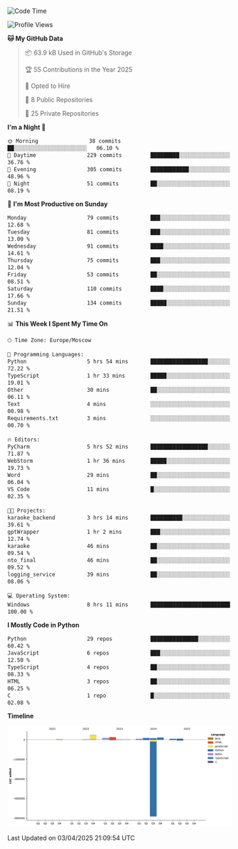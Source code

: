 <!--START_SECTION:waka-->
![Code Time](http://img.shields.io/badge/Code%20Time-643%20hrs%2024%20mins-blue)

![Profile Views](http://img.shields.io/badge/Profile%20Views-2-blue)

**🐱 My GitHub Data** 

> 📦 63.9 kB Used in GitHub's Storage 
 > 
> 🏆 55 Contributions in the Year 2025
 > 
> 💼 Opted to Hire
 > 
> 📜 8 Public Repositories 
 > 
> 🔑 25 Private Repositories 
 > 
**I'm a Night 🦉** 

```text
🌞 Morning                38 commits          ██░░░░░░░░░░░░░░░░░░░░░░░   06.10 % 
🌆 Daytime                229 commits         █████████░░░░░░░░░░░░░░░░   36.76 % 
🌃 Evening                305 commits         ████████████░░░░░░░░░░░░░   48.96 % 
🌙 Night                  51 commits          ██░░░░░░░░░░░░░░░░░░░░░░░   08.19 % 
```
📅 **I'm Most Productive on Sunday** 

```text
Monday                   79 commits          ███░░░░░░░░░░░░░░░░░░░░░░   12.68 % 
Tuesday                  81 commits          ███░░░░░░░░░░░░░░░░░░░░░░   13.00 % 
Wednesday                91 commits          ████░░░░░░░░░░░░░░░░░░░░░   14.61 % 
Thursday                 75 commits          ███░░░░░░░░░░░░░░░░░░░░░░   12.04 % 
Friday                   53 commits          ██░░░░░░░░░░░░░░░░░░░░░░░   08.51 % 
Saturday                 110 commits         ████░░░░░░░░░░░░░░░░░░░░░   17.66 % 
Sunday                   134 commits         █████░░░░░░░░░░░░░░░░░░░░   21.51 % 
```


📊 **This Week I Spent My Time On** 

```text
🕑︎ Time Zone: Europe/Moscow

💬 Programming Languages: 
Python                   5 hrs 54 mins       ██████████████████░░░░░░░   72.22 % 
TypeScript               1 hr 33 mins        █████░░░░░░░░░░░░░░░░░░░░   19.01 % 
Other                    30 mins             ██░░░░░░░░░░░░░░░░░░░░░░░   06.11 % 
Text                     4 mins              ░░░░░░░░░░░░░░░░░░░░░░░░░   00.98 % 
Requirements.txt         3 mins              ░░░░░░░░░░░░░░░░░░░░░░░░░   00.70 % 

🔥 Editors: 
PyCharm                  5 hrs 52 mins       ██████████████████░░░░░░░   71.87 % 
WebStorm                 1 hr 36 mins        █████░░░░░░░░░░░░░░░░░░░░   19.73 % 
Word                     29 mins             ██░░░░░░░░░░░░░░░░░░░░░░░   06.04 % 
VS Code                  11 mins             █░░░░░░░░░░░░░░░░░░░░░░░░   02.35 % 

🐱‍💻 Projects: 
karaoke_backend          3 hrs 14 mins       ██████████░░░░░░░░░░░░░░░   39.61 % 
gptWrapper               1 hr 2 mins         ███░░░░░░░░░░░░░░░░░░░░░░   12.74 % 
karaoke                  46 mins             ██░░░░░░░░░░░░░░░░░░░░░░░   09.54 % 
nto_final                46 mins             ██░░░░░░░░░░░░░░░░░░░░░░░   09.52 % 
logging_service          39 mins             ██░░░░░░░░░░░░░░░░░░░░░░░   08.06 % 

💻 Operating System: 
Windows                  8 hrs 11 mins       █████████████████████████   100.00 % 
```

**I Mostly Code in Python** 

```text
Python                   29 repos            ███████████████░░░░░░░░░░   60.42 % 
JavaScript               6 repos             ███░░░░░░░░░░░░░░░░░░░░░░   12.50 % 
TypeScript               4 repos             ██░░░░░░░░░░░░░░░░░░░░░░░   08.33 % 
HTML                     3 repos             ██░░░░░░░░░░░░░░░░░░░░░░░   06.25 % 
C                        1 repo              █░░░░░░░░░░░░░░░░░░░░░░░░   02.08 % 
```



**Timeline**

![Lines of Code chart](https://raw.githubusercontent.com/adlemx/adlemx/main/assets/bar_graph.png)


 Last Updated on 03/04/2025 21:09:54 UTC
<!--END_SECTION:waka-->
